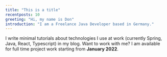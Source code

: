 ```yaml
---
title: "This is a title"
recentposts: 10
greeting: "Hi, my name is Don"
introduction: "I am a Freelance Java Developer based in Germany."
---
```

I write minimal tutorials about technologies I use at work (currently Spring, Java, React, Typescript) in
my blog. Want to work with me? I am available for full time project work starting from __January 2022__.